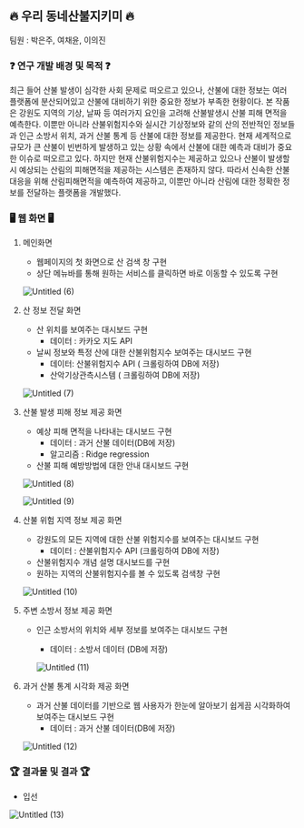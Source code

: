 ## 🔥 우리 동네산불지키미 🔥
팀원 : 박은주, 여채윤, 이의진

### ❓ 연구 개발 배경 및 목적 ❓
최근 들어 산불 발생이 심각한 사회 문제로 떠오르고 있으나, 산불에 대한 정보는 여러 플랫폼에 분산되어있고 산불에 대비하기 위한 중요한 정보가 부족한 현황이다. 
본 작품은 강원도 지역의 기상, 날짜 등 여러가지 요인을 고려해 산불발생시 산불 피해 면적을 예측한다. 이뿐만 아니라 산불위험지수와 실시간 기상정보와 같의 산의 전반적인 정보들과 인근 소방서 위치, 과거 산불 통계 등 산불에 대한 정보를 제공한다.
현재 세계적으로 규모가 큰 산불이 빈번하게 발생하고 있는 상황 속에서 산불에 대한 예측과 대비가 중요한 이슈로 떠오르고 있다. 하지만 현재 산불위험지수는 제공하고 있으나 산불이 발생할 시 예상되는 산림의 피해면적을 제공하는 시스템은 존재하지 않다. 
따라서 신속한 산불대응을 위해 산림피해면적을 예측하여 제공하고, 이뿐만 아니라 산림에 대한 정확한 정보를 전달하는 플랫폼을 개발했다. 


### 🖥️ 웹 화면 🖥️

1. 메인화면
    - 웹페이지의 첫 화면으로 산 검색 창 구현
    - 상단 메뉴바를 통해 원하는 서비스를 클릭하면 바로 이동할 수 있도록 구현
    
    ![Untitled (6)](https://github.com/pej0918/2022_Hanium_Project/assets/79118751/075455e3-0ce8-43a8-b658-62fbe8cdf338)

    
2.  산 정보 전달 화면
    - 산 위치를 보여주는 대시보드 구현
        - 데이터 : 카카오 지도  API
    - 날씨 정보와 특정 산에 대한 산불위험지수 보여주는 대시보드 구현
        - 데이터: 산불위험지수 API ( 크롤링하여 DB에 저장)
        - 산악기상관측시스템 ( 크롤링하여 DB에 저장)
    
    ![Untitled (7)](https://github.com/pej0918/2022_Hanium_Project/assets/79118751/ffb7fa18-2972-4dbf-ab33-2cee40d4b1cc)
    

1. 산불 발생 피해 정보 제공 화면
    - 예상 피해 면적을 나타내는 대시보드 구현
        - 데이터 : 과거 산불 데이터(DB에 저장)
        - 알고리즘 : Ridge regression
    - 산불 피해 예방방법에 대한 안내 대시보드 구현
    
    ![Untitled (8)](https://github.com/pej0918/2022_Hanium_Project/assets/79118751/07d56a20-4a46-4f5e-a0c6-e6331cdf598f)



    ![Untitled (9)](https://github.com/pej0918/2022_Hanium_Project/assets/79118751/2789e703-370a-4bc6-ada9-587703922752)

    
3.  산불 위험 지역 정보 제공 화면
    - 강원도의 모든 지역에 대한 산불 위험지수를 보여주는 대시보드 구현
        - 데이터 : 산불위험지수 API (크롤링하여 DB에 저장)
    - 산불위험지수 개념 설명 대시보드를 구현
    - 원하는 지역의 산불위험지수를 볼 수 있도록 검색창 구현
    
    ![Untitled (10)](https://github.com/pej0918/2022_Hanium_Project/assets/79118751/60a4b042-22c0-4318-8cc5-e406857d2c1a)

    
4.  주변 소방서 정보 제공 화면
    - 인근 소방서의 위치와 세부 정보를 보여주는 대시보드 구현
        - 데이터 : 소방서 데이터 (DB에 저장)
        
        ![Untitled (11)](https://github.com/pej0918/2022_Hanium_Project/assets/79118751/1f00a5a4-fac5-4119-8926-b6ea0c7bdd29)

        
5.  과거 산불 통계 시각화 제공 화면
    - 과거 산불 데이터를 기반으로 웹 사용자가 한눈에 알아보기 쉽게끔 시각화하여 보여주는 대시보드 구현
        - 데이터 : 과거 산불 데이터(DB에 저장)
    
    ![Untitled (12)](https://github.com/pej0918/2022_Hanium_Project/assets/79118751/7bb7949b-d5dc-4ab1-92b4-90c0d896f2ab)


### 🏆 결과물 및 결과 🏆

- 입선

![Untitled (13)](https://github.com/pej0918/2022_Hanium_Project/assets/79118751/2e471ed3-ddfa-490a-b049-4553d204b9b3)
